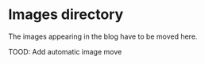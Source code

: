 # Images directory

The images appearing in the blog have to be moved here.

TOOD: Add automatic image move
